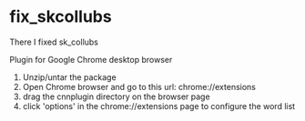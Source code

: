 # fix_skcollubs
There I fixed sk_collubs

Plugin for Google Chrome desktop browser

1. Unzip/untar the package
2. Open Chrome browser and go to this url: chrome://extensions 
3. drag the cnnplugin directory on the browser page
4. click 'options' in the chrome://extensions page to configure the word list
